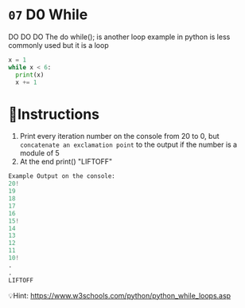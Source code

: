 # `07` D0 While

DO DO DO
The do while(); is another loop example in python is less commonly used but it is a loop
```py
x = 1
while x < 6:
  print(x)
  x += 1
```


# 📝Instructions
1. Print every iteration number on the console from 20 to 0,
 but `concatenate an exclamation point` to the output if the number
 is a module of 5
2. At the end print() "LIFTOFF"

```py
Example Output on the console:
20!
19
18
17
16
15!
14
13
12
11
10!
.
.
LIFTOFF
```

💡Hint:
https://www.w3schools.com/python/python_while_loops.asp